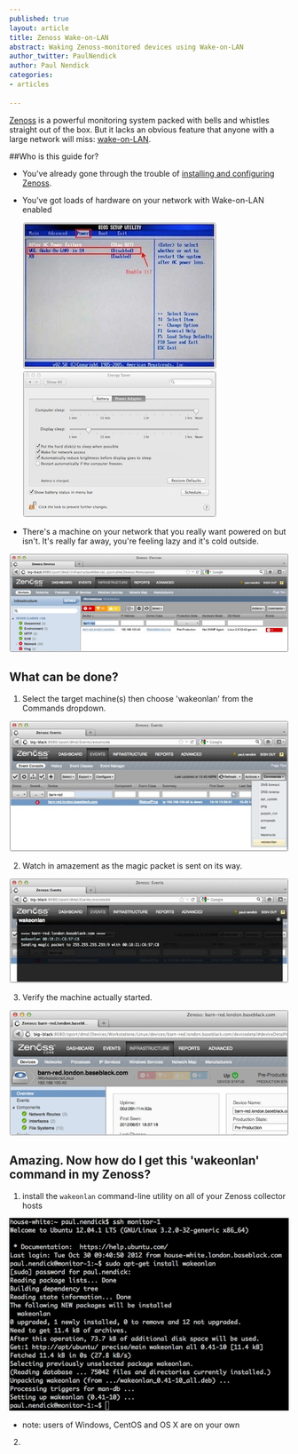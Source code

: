 ```yaml
---
published: true
layout: article
title: Zenoss Wake-on-LAN
abstract: Waking Zenoss-monitored devices using Wake-on-LAN
author_twitter: PaulNendick
author: Paul Nendick
categories:
- articles

---
```


[Zenoss](http://www.zenoss.com/) is a powerful monitoring system packed with bells and whistles straight out of the box. But it lacks an obvious feature that anyone with a large network will miss: [wake-on-LAN](http://en.wikipedia.org/wiki/Wake-on-LAN).

##Who is this guide for?

* You've already gone through the trouble of [installing and configuring Zenoss](http://community.zenoss.org/community/documentation).

* You've got loads of hardware on your network with Wake-on-LAN enabled

    ![WOL Bios](/assets/images/wol-bios-enable.jpg) ![WOL Mac](/assets/images/wol-mac-enable.jpg)

* There's a machine on your network that you really want powered on but isn't. It's really far away, you're feeling lazy and it's cold outside.

![WOL machine down](/assets/images/wol-machine-down.jpg) 

## What can be done?
1. Select the target machine(s) then choose 'wakeonlan' from the Commands dropdown.

![WOL machine down](/assets/images/wol-machine-wakeup.jpg) 

2. Watch in amazement as the magic packet is sent on its way.

![WOL machine down](/assets/images/wol-send-packet.jpg) 

3. Verify the machine actually started.

![WOL machine down](/assets/images/wol-wake-success.jpg) 


## Amazing. Now how do I get this 'wakeonlan' command in my Zenoss?
1. install the `wakeonlan` command-line utility on all of your Zenoss collector hosts

![WOL install wakeonlan command](/assets/images/wol-cli-install.png) 


   * note: users of Windows, CentOS and OS X are on your own

2. 